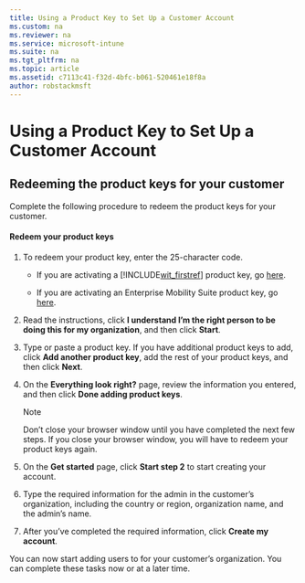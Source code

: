 ```yaml
---
title: Using a Product Key to Set Up a Customer Account
ms.custom: na
ms.reviewer: na
ms.service: microsoft-intune
ms.suite: na
ms.tgt_pltfrm: na
ms.topic: article
ms.assetid: c7113c41-f32d-4bfc-b061-520461e18f8a
author: robstackmsft
---
```

# Using a Product Key to Set Up a Customer Account

## Redeeming the product keys for your customer
Complete the following procedure to redeem the product keys for your customer.

#### Redeem your product keys

1.  To redeem your product key, enter the 25-character code.

    -   If you are activating a [!INCLUDE[wit_firstref](../Token/wit_firstref_md.md)] product key, go [here](https://account.manage.microsoft.com/commerce/productkeystart.aspx).

    -   If you are activating an Enterprise Mobility Suite product key, go [here](http://www.microsoft.com/ems/open).

2.  Read the instructions, click **I understand I’m the right person to be doing this for my organization**, and then click **Start**.

3.  Type or paste a product key. If you have additional product keys to add, click **Add another product key**, add the rest of your product keys, and then click **Next**.

4.  On the **Everything look right?** page, review the information you entered, and then click **Done adding product keys**.

    > [!NOTE]
    > Don’t close your browser window until you have completed the next few steps. If you close your browser window, you will have to redeem your product keys again.

5.  On the **Get started** page, click **Start step 2** to start creating your account.

6.  Type the required information for the admin in the customer’s organization, including the country or region, organization name, and the admin’s name.

7.  After you’ve completed the required information, click **Create my account**.

You can now start adding users to for your customer’s organization. You can complete these tasks now or at a later time.

